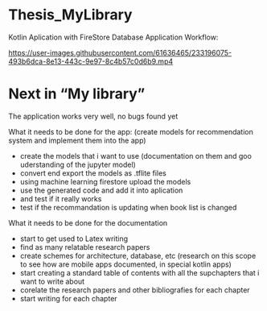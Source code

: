 # Thesis_MyLibrary
Kotlin Aplication with FireStore Database 
Application Workflow:

https://user-images.githubusercontent.com/61636465/233196075-493b6dca-8e13-443c-9e97-8c4b57c0d6b9.mp4

# Next in “My library”

The application works very well, no bugs found yet

What it needs to be done for the app: (create models for recommendation system and implement them into the app)

- create the models that i want to use (documentation on them and goo uderstanding of the jupyter model)
- convert end export the models as .tflite files
- using machine learning firestore upload the models
- use the generated code and add it into aplication
- and test if it really works
- test if the recommandation is updating when book list is changed

What it needs to be done for the documentation

- start to get used to Latex writing
- find as many relatable research papers
- create schemes for architecture, database, etc (research on this scope to see how are mobile apps documented, in special kotlin apps)
- start creating a standard table of contents with all the supchapters that i want to write about
- corelate the research papers and other bibliografies for each chapter
- start writing for each chapter


